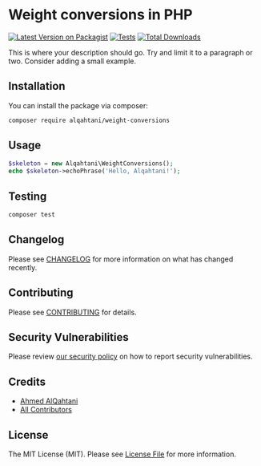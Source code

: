 # Weight conversions in PHP

[![Latest Version on Packagist](https://img.shields.io/packagist/v/alqahtani/weight-conversions.svg?style=flat-square)](https://packagist.org/packages/alqahtani/weight-conversions)
[![Tests](https://github.com/alqahtani/weight-conversions/actions/workflows/run-tests.yml/badge.svg?branch=main)](https://github.com/alqahtani/weight-conversions/actions/workflows/run-tests.yml)
[![Total Downloads](https://img.shields.io/packagist/dt/alqahtani/weight-conversions.svg?style=flat-square)](https://packagist.org/packages/alqahtani/weight-conversions)


This is where your description should go. Try and limit it to a paragraph or two. Consider adding a small example.

## Installation

You can install the package via composer:

```bash
composer require alqahtani/weight-conversions
```

## Usage

```php
$skeleton = new Alqahtani\WeightConversions();
echo $skeleton->echoPhrase('Hello, Alqahtani!');
```

## Testing

```bash
composer test
```

## Changelog

Please see [CHANGELOG](CHANGELOG.md) for more information on what has changed recently.

## Contributing

Please see [CONTRIBUTING](.github/CONTRIBUTING.md) for details.

## Security Vulnerabilities

Please review [our security policy](../../security/policy) on how to report security vulnerabilities.

## Credits

- [Ahmed AlQahtani](https://github.com/alqahtani)
- [All Contributors](../../contributors)

## License

The MIT License (MIT). Please see [License File](LICENSE.md) for more information.
